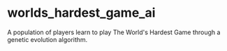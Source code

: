 # worlds_hardest_game_ai
A population of players learn to play The World's Hardest Game through a genetic evolution algorithm.

